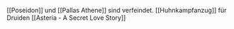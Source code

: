 [[Poseidon]] und [[Pallas Athene]] sind verfeindet.
[[Huhnkampfanzug]] für Druiden
[[Asteria - A Secret Love Story]]